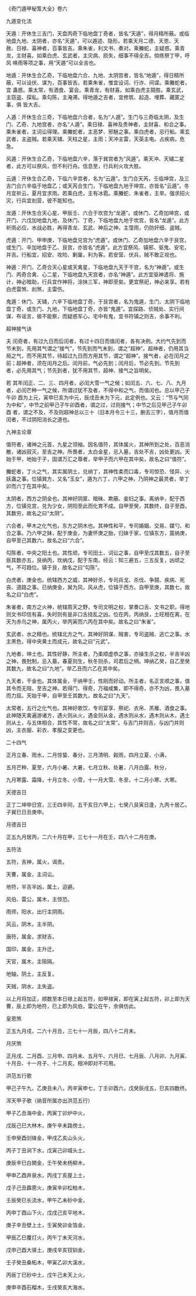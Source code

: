 《奇门遁甲秘笈大全》卷六

九遁变化法

天遁：开休生三吉门，天盘丙奇下临地盘丁奇者，皆名“天遁”，得月精所蔽。或临地盘九地、太阴者，亦名“天遁”，可以遁迹、隐形。若乘天月二德、天恩、天 赦、日禄、喜神者，百事皆吉。乘朱雀，利文书、奏对。乘螣蛇，主疑惑。乘青龙，主财喜。如乘白虎、玄武者，主灾病、损失，细事不得全吉。倘练祭丁甲，呼风 唤雨等项之事，用“天遁”可以全吉也。

地遁：开休生合乙奇，下临地盘六合、九地、太阴宫者，皆名“地遁”，得日精所蔽，可以设伏、谋为，百事皆吉。若乘朱雀，惟宜设词、行诈、间谍。乘螣蛇者，宜 蛊惑。乘太常，有酒食、宴会。乘青龙，有财喜。如乘白虎主鬪胜。乘玄武，主窃盗、探私。乘勾陈，主淹滞。得地遁之吉者，宜修筑、起造、埋葬、藏匿之事，俱 皆大吉。

人遁：开休生合三奇，下临地盘六合者，名为“人遁”。生门与三奇临太阴，及生门、乙奇、九地宫者，亦名“人遁”。乘日禄、喜神及贵神者，主财喜、和合之事。 乘朱雀者，主词讼得理。乘螣蛇者，主恶梦、邪魅之事。乘白虎者，忌行船。乘玄武者，主盗贼。若乘天辅、天柱之星，主雨；天冲主雷，天英主电。占疾病，危 急。

风遁：开休生合乙奇，下临地盘六辛，落于巽宫者为“风遁”。乘天冲、天辅二星者，此方可以祭风，但不利行舟。信息至，行兵利火攻大胜。

云遁：开休生合乙奇，下临六辛宫者，名为“云遁”。生门合天芮，壬临坤宫，及三吉门合六辛临于地盘乙；或天芮合生门，下临地盘九地于坤宫，亦皆名“云遁”。冬月宜祈云，夏月宜求雨。若乘白虎，主有冰雹。乘螣蛇、朱雀者，主旱。强求招火灾，行兵宜刦营，彼不能知也。

龙遁：开休生合天心星、甲辰壬、六合于坎宫为“龙遁”。或休门、乙奇加坤宫，或开门、六戊加地盘九地，及休门、丁奇，下临地盘九地于坎宫，皆名“龙遁”。此方祈雨必应，水战必胜，再得青龙、玄武、神后之神，主霪雨，仍防奸细、盗贼。

虎遁：开门、甲申庚，下临地盘兑宫为“虎遁”。或休门、乙奇加地盘六辛于艮宫，或生门、辛加地盘于乙、艮宫，亦皆名“虎遁”。此方宜祭风、镇邪、驱鬼、安宅，并吉。行船宜，招安、攻险、剿巢，利为客。若安营、伏兵，贼不敢正视也。

神遁：开门、乙奇合天心星或天禽星，下临地盘九天于干宫，名为“神遁”。或生门、丙奇合禽、心二星，下临地盘九天宫者，亦名“神遁”。此方宜驱神遣将、施计，神必暗助，行兵宜作神将，涂抹三军，神即至矣。更宜祭祀，神必来享。若有白虎雷煞、刦煞，主雷伤。

鬼遁：休门、天辅，六辛下临地盘丁奇，于艮宫者，名为鬼遁，生门、太阴下临地盘丁奇，或生门、九地，下临地盘丁奇，亦皆“鬼遁”。宜探路、侦贼处、实行间谋、布谣言，彼不能察，而疑惑军心。宅中有鬼，宜书符镇之则吉，余事不利。

超神接气诀

夫 闰奇者，有过九日而后闰者，有过十四日而值闰者，各有决例。大约气先到而节未到，先用其气谓之“接气”，节先到而气未到，谓之“超神”。超神者，仍用其当 局之气，而不用其节，待超过九日而方用其节，谓之“超神”。接气者，必在闰月之前；超神者，须在闰月之后。闰月前，气必先到；闰月后，节必先到。节先到 者，必先用其气；节先到者，犹不用其节，超神、接气之旨明矣。

若 其年闰正、二、三、四月者，必闰大雪一气之候；如闰五、六、七、八、九月者，必闰芒种一气之候，所谓过犹不及者，不得中和之气，而值闰也。总以甲己子午卯 酉为上元，寅申巳亥为中元，辰戌丑未为下元，此定例也。又云：“节与气同为中和”，中节之前甲己子午卯酉者，谓之过，过则接气；中节之后见甲己子午卯酉 者，谓之不及，不及则超神总以三十（旧本月令三十三，删去三字），值月而值闰者，不过阴阳消长之道也。

九神主论章

值符者，诸神之元首，九星之领袖。因名值符，其体属火，其神所到之处，百恶消散，诸凶寂灭，至吉之神。所畏者，太白金星，忌入墓，吉处不吉，凶处更凶。天始于甲，地始于子，固谓万汇之尊者，举甲子而六甲在其中矣，故名之曰“值符”。

螣蛇者，丁火之气，其实属阴土，兑纳丁，其神性柔而口毒，专司惊恐、怪异、火妖蛊之事。位镇巽方，又名“玉女”，遁为六丁，六甲之神，乃阴神之最灵者，举丁卯而六丁在其中矣。

太阴者，西方之阴金也。其神好阴匿、暗昧、欺蔽、妾妇之事。离纳辛，配于西方，位镇兑宫，兑为少女，阴阳至此而化育不成。自甲至癸，其数终，自子至酉，其数穷，故名之曰“太阴”。

六合者，甲木之化气也，东方之阴木也。其神性和平，专司婚姻、交易、媒勺、和合之事。乃六甲之妹，配于庚金，为妻怀庚之胎，归妹于家，位镇东方，震纳庚，自甲至己其数六，故名之曰“六合”。

勾陈者，中央之阳土也。其性顽，专司田土、词讼之事，自甲至戊其数五，自子至辰其数亦五，艮纳丙，坎纳戊，配于东南。经云：知三避五，三五反复，凶顽之气，不可趋位。镇于艮，故名之曰“勾陈”。

白虎者，庚金也。统辖西方之威，其神好杀，专司兵戈、杀伐、争鬪、疾病、死丧、道路之事。已纳庚金，巽为风，风从虎，位镇于西方。自甲至庚，其数七，故名之曰“白虎”。

朱雀者，南方之火神，统辖周天之野，专司文明之权，掌奏口舌、文书之职。得地则文书印信有喜，失时则有是非口舌挠乱之凶。位在丙，丙纳艮，土旺相在离，在天为赤鸟之神，属丙火，举丙寅而六丙在其中矣。故名之曰“朱雀”。

玄武者，水之精也。统辖北方之气，其神好阴谋、贼害，专司盗贼、逃亡之事。水主黑色，得中央黄土而成元，故名之曰“元武”。

九地者，坤土也。其性好静，所主者，乃柔顺虚恭之事，亦操生杀之权，半吉半凶之神，畏尅制，忌入墓，春夏则生，秋冬则杀，司君后之柄。坤纳乙癸，自乙至癸其数九，故名之曰“九地”。举乙丑而六乙在其中矣。

九天者，干金也。其体属金，干纳甲壬，性刚而好动。所主者，名正言顺之事，值其令而无阻，至吉之神。若得门、得奇，万福咸集，即不得奇，亦不为凶，畏入墓而力屈。天始于甲，自甲至壬其数九，故名之曰“九天”。

太常者，五行之化气也。其神好歌饮，专司宴享、祭祀、衣帛、羔雁、酒食之事。此神随天禽遍游诸方，遇火则从火，遇金则从金，遇水则从水，遇木则从木，遇土则从土，与五体相合，其性不常，故名之曰“太常”。与吉门并则吉，与凶门并则凶，主衣服、彩衣、孝服之变更也。

二十四气

正月立春、雨水，二月惊蛰、春分，三月清明、榖雨，四月立夏、小满，

五月芒种、夏至，六月小暑、大暑，七月立秋、处暑，八月白露、秋分，

九月寒露、霜降，十月立冬、小雪，十一月大雪、冬至，十二月小寒、大寒。

天德吉日

正丁二坤申日宫，三壬四辛同，五干亥日六甲上，七癸八艮寅日逢，九丙十居乙，子巽巳日丑庚申。

月德吉日

正五九月居丙，二六十月在甲，三七十一月在壬，四八十二月在庚。

五符法

五符，吉神，属火，谒贵。

天曹，属金，主词讼。

地符，半吉半凶，属土，迫避。

风伯、雷公，属木，主惊恐。

雨师，阳水，出行主阴雨。

风云，阴木，主半阴。

唐符，属金，求财吉。

国印，属金，主升迁。

天官，属木，主阻隔。

地轴，阴土，主反复。

天贼，阴水，主失盗。

以上月将加正，顺数至本日禄上起五符，如甲禄寅，即在寅上起五符，卯上即为天曹，辰上即为地符，巳上即为风伯，雷公在午，余俱仿此。

皇恩煞

正五九月戌，二六十月丑，三七十一月辰，四八十二月未。

月厌煞

正月戌、二月酉、三月申、四月未、五月午、六月巳、七月辰、八月卯、九月寅、十月丑、十一月子、十二月亥。相冲即对不可用。

洪范五行歌

甲己子午九，乙庚丑未八，丙辛寅申七，丁壬卯酉六，戊癸辰戌五，巳亥四数终。

浑天甲子歌（纳音所属亦出洪范五行）

甲子乙丑海中金，丙寅丁卯炉中火，

戊辰己巳大林木，庚午辛未路傍土，

壬申癸酉剑锋金，甲戌乙亥山头火，

丙子丁丑涧下水，戊寅己卯城头土，

庚辰辛巳白閖金，壬午癸未杨柳木，

甲申乙酉井泉水，丙戌丁亥屋上土，

戊子己丑霹雳火，庚寅辛卯松柏木，

壬辰癸巳长流水，甲午乙未砂中金，

丙申丁酉山下火，戊戌己亥平地木，

庚子辛丑壁上土，壬寅癸卯金箔金，

甲辰乙巳覆灯火，丙午丁未天河水，

戊申己酉大驿土，庚戌辛亥钗钏金，

壬子癸丑桑柘木，甲寅乙卯大溪水，

丙辰丁巳砂中土，戊午己未天上火，

庚申辛酉石榴木，壬戌癸亥大海水。

